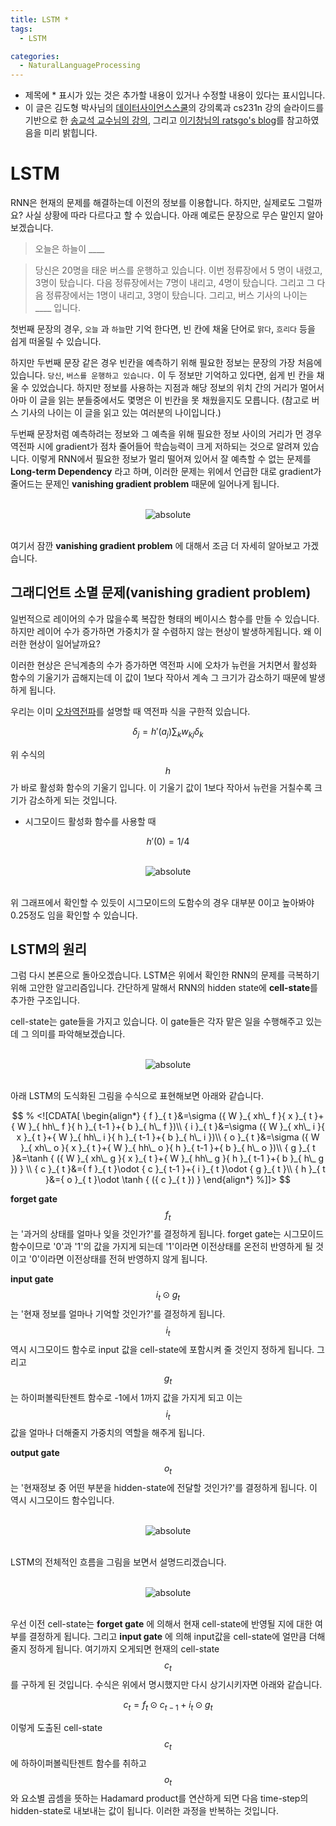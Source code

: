 ```yaml
---
title: LSTM *
tags:
  - LSTM

categories:
  - NaturalLanguageProcessing
---
```


- 제목에 * 표시가 있는 것은 추가할 내용이 있거나 수정할 내용이 있다는 표시입니다.
- 이 글은 김도형 박사님의 <a href="https://datascienceschool.net/">데이터사이언스스쿨</a>의 강의록과 cs231n 강의 슬라이드를 기반으로 한 <a href="https://www.youtube.com/watch?v=2ngo9-YCxzY&list=PL1Kb3QTCLIVtyOuMgyVgT-OeW0PYXl3j5&index=9">송교석 교수님의 강의</a>, 그리고 <a href="https://ratsgo.github.io/">이기창님의 ratsgo's blog</a>를 참고하였음을 미리 밝힙니다.


# LSTM

RNN은 현재의 문제를 해결하는데 이전의 정보를 이용합니다. 하지만, 실제로도 그럴까요? 사실 상황에 따라 다르다고 할 수 있습니다. 아래 예로든 문장으로 무슨 말인지 알아보겠습니다.

> 오늘은 하늘이 ____

> 당신은 20명을 태운 버스를 운행하고 있습니다. 이번 정류장에서 5 명이 내렸고, 3명이 탔습니다. 다음 정류장에서는 7명이 내리고, 4명이 탔습니다. 그리고 그 다음 정류장에서는 1명이 내리고, 3명이 탔습니다. 그리고, 버스 기사의 나이는 ____ 입니다.

첫번째 문장의 경우, `오늘` 과 `하늘`만 기억 한다면, 빈 칸에 채울 단어로 `맑다`, `흐리다` 등을 쉽게 떠올릴 수 있습니다.

하지만 두번째 문장 같은 경우 빈칸을 예측하기 위해 필요한 정보는 문장의 가장 처음에 있습니다. `당신`, `버스를 운행하고 있습니다.` 이 두 정보만 기억하고 있다면, 쉽게 빈 칸을 채울 수 있었습니다. 하지만 정보를 사용하는 지점과 해당 정보의 위치 간의 거리가 멀어서 아마 이 글을 읽는 분들중에서도 몇명은 이 빈칸을 못 채웠을지도 모릅니다. (참고로 버스 기사의 나이는 이 글을 읽고 있는 여러분의 나이입니다.)



두번째 문장처럼 예측하려는 정보와 그 예측을 위해 필요한 정보 사이의 거리가 먼 경우 역전파 시에 gradient가 점차 줄어들어 학습능력이 크게 저하되는 것으로 알려져 있습니다. 이렇게 RNN에서 필요한 정보가 멀리 떨어져 있어서 잘 예측할 수 없는 문제를 **Long-term Dependency** 라고 하며, 이러한 문제는 위에서 언급한 대로 gradient가 줄어드는 문제인 **vanishing gradient problem** 때문에 일어나게 됩니다.

<br/>
<center><img data-action="zoom" src='{{ "/assets/img/lstm_02.png" | relative_url }}' alt='absolute'></center>
<br/>

여기서 잠깐 **vanishing gradient problem** 에 대해서 조금 더 자세히 알아보고 가겠습니다.


## 그래디언트 소멸 문제(vanishing gradient problem)

일번적으로 레이어의 수가 많을수록 복잡한 형태의 베이시스 함수를 만들 수 있습니다. 하지만 레이어 수가 증가하면 가중치가 잘 수렴하지 않는 현상이 발생하게됩니다. 왜 이러한 현상이 일어날까요?

이러한 현상은 은닉계층의 수가 증가하면 역전파 시에 오차가 뉴런을 거치면서 활성화 함수의 기울기가 곱해지는데 이 값이 1보다 작아서 계속 그 크기가 감소하기 때문에 발생하게 됩니다.

우리는 이미 <a href="https://hansololee.github.io/deeplearning/backpropagation/">오차역전파</a>를 설명할 때 역전파 식을 구한적 있습니다.

$$\delta_j = h'(a_j) \sum_k w_{kj} \delta_k$$

위 수식의 $$h$$가 바로 활성화 함수의 기울기 입니다. 이 기울기 값이 1보다 작아서 뉴런을 거칠수록 크기가 감소하게 되는 것입니다.

- 시그모이드 활성화 함수를 사용할 때

$$h'(0) = 1/4$$

<br/>
<center><img data-action="zoom" src='{{ "/assets/img/lstm_01.png" | relative_url }}' alt='absolute'></center>
<br/>

위 그래프에서 확인할 수 있듯이 시그모이드의 도함수의 경우 대부분 0이고 높아봐야 0.25정도 임을 확인할 수 있습니다.


## LSTM의 원리

그럼 다시 본론으로 돌아오겠습니다. LSTM은 위에서 확인한 RNN의 문제를 극복하기 위해 고안한 알고리즘입니다. 간단하게 말해서 RNN의 hidden state에 **cell-state**를 추가한 구조입니다.

cell-state는 gate들을 가지고 있습니다. 이 gate들은 각자 맡은 일을 수행해주고 있는데 그 의미를 파악해보겠습니다.

<br/>
<center><img data-action="zoom" src='{{ "/assets/img/lstm_03.png" | relative_url }}' alt='absolute'></center>
<br/>

아래 LSTM의 도식화된 그림을 수식으로 표현해보면 아래와 같습니다.

$$
% <![CDATA[
\begin{align*}
{ f }_{ t }&=\sigma ({ W }_{ xh\_ f }{ x }_{ t }+{ W }_{ hh\_ f }{ h }_{ t-1 }+{ b }_{ h\_ f })\\ { i }_{ t }&=\sigma ({ W }_{ xh\_ i }{ x }_{ t }+{ W }_{ hh\_ i }{ h }_{ t-1 }+{ b }_{ h\_ i })\\ { o }_{ t }&=\sigma ({ W }_{ xh\_ o }{ x }_{ t }+{ W }_{ hh\_ o }{ h }_{ t-1 }+{ b }_{ h\_ o })\\ { g }_{ t }&=\tanh { ({ W }_{ xh\_ g }{ x }_{ t }+{ W }_{ hh\_ g }{ h }_{ t-1 }+{ b }_{ h\_ g }) } \\ { c }_{ t }&={ f }_{ t }\odot { c }_{ t-1 }+{ i }_{ t }\odot { g }_{ t }\\ { h }_{ t }&={ o }_{ t }\odot \tanh { ({ c }_{ t }) }
\end{align*} %]]>
$$

**forget gate** $$f_t$$는 '과거의 상태를 얼마나 잊을 것인가?'를 결정하게 됩니다. forget gate는 시그모이드 함수이므로 '0'과 '1'의 값을 가지게 되는데 '1'이라면 이전상태를 온전히 반영하게 될 것이고 '0'이라면 이전상태를 전혀 반영하지 않게 됩니다.

**input gate** $$i_t \odot g_t$$ 는 '현재 정보를 얼마나 기억할 것인가?'를 결정하게 됩니다. $$i_t$$ 역시 시그모이드 함수로 input 값을 cell-state에 포함시켜 줄 것인지 정하게 됩니다. 그리고 $$g_t$$는 하이퍼볼릭탄젠트 함수로 -1에서 1까지 값을 가지게 되고 이는 $$i_t$$값을 얼마나 더해줄지 가중치의 역할을 해주게 됩니다.

**output gate** $$o_t$$는 '현재정보 중 어떤 부분을 hidden-state에 전달할 것인가?'를 결정하게 됩니다. 이 역시 시그모이드 함수입니다.

<br/>
<center><img data-action="zoom" src='{{ "/assets/img/lstm_05.png" | relative_url }}' alt='absolute'></center>
<br/>

LSTM의 전체적인 흐름을 그림을 보면서 설명드리겠습니다. 

<br/>
<center><img data-action="zoom" src='{{ "/assets/img/lstm_04.png" | relative_url }}' alt='absolute'></center>
<br/>

우선 이전 cell-state는 **forget gate** 에 의해서 현재 cell-state에 반영될 지에 대한 여부를 결정하게 됩니다. 그리고 **input gate** 에 의해 input값을 cell-state에 얼만큼 더해줄지 정하게 됩니다. 여기까지 오게되면 현재의 cell-state $$c_t$$를 구하게 된 것입니다. 수식은 위에서 명시했지만 다시 상기시키자면 아래와 같습니다.

$${ c }_{ t }={ f }_{ t }\odot { c }_{ t-1 }+{ i }_{ t }\odot { g }_{ t }$$

이렇게 도출된 cell-state $$c_t$$에 하하이퍼볼릭탄젠트 함수를 취하고 $$o_t$$와 요소별 곱셈을 뜻하는 Hadamard product를 연산하게 되면 다음 time-step의 hidden-state로 내보내는 값이 됩니다. 이러한 과정을 반복하는 것입니다.
